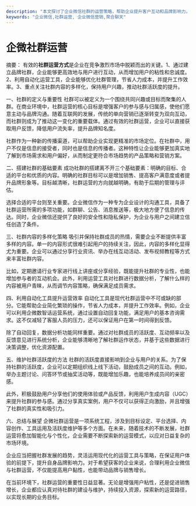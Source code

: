```yaml
---
description: "本文探讨了企业微信社群的运营策略，帮助企业提升客户互动和品牌影响力。"
keywords: "企业微信,社群运营, 企业微信营销,聚合聊天"
---
```

# 企微社群运营

摘要： 
有效的**社群运营方式**是企业在竞争激烈市场中脱颖而出的关键。1、通过建立品牌社群，企业能够更高效地与用户进行互动，从而增加用户的粘性和忠诚度。2、利用自动化运营工具，企业能够优化社群管理，节省人力成本，并提升工作效率。3、重点关注社群内容的多样化，保持用户兴趣，推动社群活跃度的提升。

一、社群的定义与重要性
社群可以被定义为一个围绕共同兴趣或目标而聚集的人群。在商业环境中，社群运营的核心目标是增强客户的参与感与归属感，使他们愿意主动与品牌沟通。随着互联网的发展，传统的单向营销已逐渐转变为双向互动，而社群则成为了推动这一变化的重要载体。通过有效的社群运营，企业可以直接获取用户反馈，降低用户流失率，提升品牌知名度。

社群作为一种新的传播渠道，可以帮助企业实现更精准的市场定位。在社群中，用户不仅是信息的接受者，同时也是信息的传播者。这种特性让企业能够更加真实地了解到市场需求和用户偏好，从而制定更符合市场趋势的产品策略和营销方案。

二、搭建社群的基础要素
成功社群的搭建离不开三个基础要素：明确的目标、合适的平台和优质的内容。明确的社群目标可以是增加销售、提高客户满意度或者提升品牌形象等。目标越清晰，社群运营的方向就越明确，有助于后期的管理与评估。

选择合适的平台则至关重要。企业微信作为一种专为企业设计的沟通工具，具备了社群运营所需的多项功能，如群聊、公告、消息推送等，极大地方便了信息的传达。同时，企业微信还提供了良好的安全性和隐私保护，为企业与用户之间建立信任创造了条件。

三、社群内容的多样化策略
吸引并保持社群成员的热情，需要企业不断提供丰富多样的内容。单一的内容形式很难引起用户的持续关注，因此，内容的多样化显得尤为重要。企业可以通过分享行业资讯、举办在线互动活动、发布视频教程等方式来丰富社群内容。

比如，定期邀请行业专家进行线上讲座或分享经验，既能提升社群的专业性，也能增加参与者的互动机会。此外，利用运营工具对社群进行数据分析，了解什么样的内容被用户青睐，从而调节内容策略，确保满足成员需求。

四、利用自动化工具提升运营效率
自动化工具是现代社群运营中不可或缺的部分。它能帮助企业简化繁琐的操作，节省人力成本，并提升工作效率。例如，企业可以利用企微数智话运营系统，通过设置自动回复功能，满足用户的基本咨询需求。这不仅减轻了客服人员的压力，还可以保证用户在第一时间得到反馈。

除了自动回复，数据分析功能同样重要。通过对社群成员的活跃度、互动频率以及反馈意见进行系统分析，企业能够清晰地了解社群运作状态，并基于这些数据进行决策调整，优化资源配置。

五、维护社群活跃度的方法
社群的活跃度直接影响到企业与用户的关系。为了保持社群的活跃度，企业可以定期组织线上线下活动，鼓励成员之间的互动。例如，举办主题讨论、问答环节或抽奖活动等，既能增加乐趣，也能培养成员间的亲密感。

此外，积极鼓励用户分享他们的使用体验或产品反馈，利用用户生成内容（UGC）来提升社群的参与感。通过分享真实案例，用户不仅可以获得正向激励，并且增强了社群的真实性和吸引力。

六、总结与展望
企微社群运营是一项系统工程，涉及到目标设定、平台选择、内容创作、工具运用及活跃度维护等多个方面。在未来，随着技术的不断发展，社群运营将愈加智能化与个性化，企业需要不断探索新的运营模式，以应对日益复杂的市场环境。

企业应当把握社群发展的趋势，灵活运用现代化的运营工具与策略，在保证用户体验的前提下，提升自身品牌影响力。对于希望获客的企业来说，合理利用企业微信与社群运营，不仅能提高用户黏性，也能带动品牌与销售增长。

在当前环境下，社群运营的重要性日益显著。无论是增强用户粘性，还是促进销售增长，企业都应认真对待社群的建设与维护，持续投入资源，探索新的运营路径，以实现长期的业务目标。
